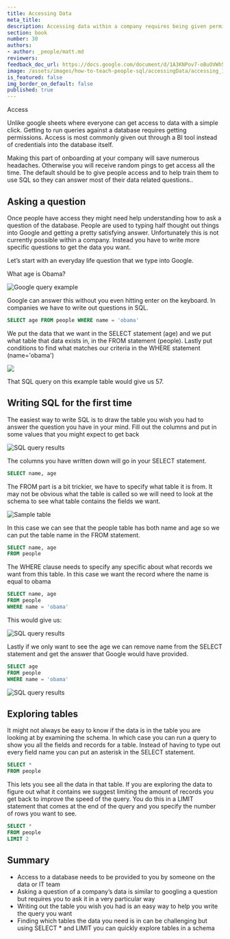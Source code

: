 ```yaml
---
title: Accessing Data
meta_title:
description: Accessing data within a company requires being given permission to the data, learning how to ask questions in SQL, and how to explore a schema.
section: book
number: 30
authors:
- author: _people/matt.md
reviewers:
feedback_doc_url: https://docs.google.com/document/d/1A3KNPov7-oBuOVWh553DTYXZxip6tw7NvW1q_ED3fI4/edit?usp=sharing
image: /assets/images/how-to-teach-people-sql/accessingData/accessing_1.png
is_featured: false
img_border_on_default: false
published: true
---
```

Access

Unlike google sheets where everyone can get access to data with a simple click. Getting to run queries against a database requires getting permissions. Access is most commonly given out through a BI tool instead of credentials into the database itself.

Making this part of onboarding at your company will save numerous headaches. Otherwise you will receive random pings to get access all the time. The default should be to give people access and to help train them to use SQL so they can answer most of their data related questions..

## Asking a question

Once people have access they might need help understanding how to ask a question of the database. People are used to typing half thought out things into Google and getting a pretty satisfying answer. Unfortunately this is not currently possible within a company. Instead you have to write more specific questions to get the data you want.

Let’s start with an everyday life question that we type into Google.

What age is Obama?

![Google query example](/assets/images/how-to-teach-people-sql/accessingData/accessing_1.png)

Google can answer this without you even hitting enter on the keyboard. In companies we have to write out questions in SQL.

```sql
SELECT age FROM people WHERE name = 'obama'
```

We put the data that we want in the SELECT statement (age) and we put what table that data exists in, in the FROM statement (people). Lastly put conditions to find what matches our criteria in the WHERE statement (name='obama')

![](/assets/images/how-to-teach-people-sql/accessingData/accessing_2.png)

That SQL query on this example table would give us 57.

## Writing SQL for the first time

The easiest way to write SQL is to draw the table you wish you had to answer the question you have in your mind. Fill out the columns and put in some values that you might expect to get back

![SQL query results](/assets/images/how-to-teach-people-sql/accessingData/accessing_3.png)

The columns you have written down will go in your SELECT statement.

```sql
SELECT name, age
```

The FROM part is a bit trickier, we have to specify what table it is from. It may not be obvious what the table is called so we will need to look at the schema to see what table contains the fields we want.

![Sample table](/assets/images/how-to-teach-people-sql/accessingData/accessing_4.png)

In this case we can see that the people table has both name and age so we can put the table name in the FROM statement.

```sql
SELECT name, age
FROM people
```
The WHERE clause needs to specify any specific about what records we want from this table. In this case we want the record where the name is equal to obama

```sql
SELECT name, age
FROM people
WHERE name = 'obama'
```

This would give us:

![SQL query results](/assets/images/how-to-teach-people-sql/accessingData/accessing_5.png)

Lastly if we only want to see the age we can remove name from the SELECT statement and get the answer that Google would have provided.

```sql
SELECT age
FROM people
WHERE name = 'obama'
```

![SQL query results](/assets/images/how-to-teach-people-sql/accessingData/accessing_6.png)

## Exploring tables

It might not always be easy to know if the data is in the table you are looking at by examining the schema. In which case you can run a query to show you all the fields and records for a table. Instead of having to type out every field name you can put an asterisk in the SELECT statement.

```sql
SELECT *
FROM people
```

This lets you see all the data in that table. If you are exploring the data to figure out what it contains we suggest limiting the amount of records you get back to improve the speed of the query. You do this in a LIMIT statement that comes at the end of the query and you specify the number of rows you want to see.

```sql
SELECT *
FROM people
LIMIT 2
```

## Summary

* Access to a database needs to be provided to you by someone on the data or IT team
* Asking a question of a company’s data is similar to googling a question but requires you to ask it in a very particular way
* Writing out the table you wish you had is an easy way to help you write the query you want
* Finding which tables the data you need is in can be challenging but using SELECT * and LIMIT you can quickly explore tables in a schema

